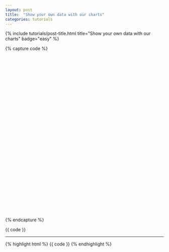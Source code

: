 ```yaml
---
layout: post
title:  "Show your own data with our charts"
categories: tutorials
---
```


{%
  include tutorials/post-title.html
  title="Show your own data with our charts"
  badge="easy"
%}
<!--more-->

{% capture code %}
<div id="placeholder" class="example-placeholder" style="width: 720px; height: 500px; padding-top: 0;"></div>

<link rel="stylesheet" href="//static.gapminderdev.org/vizabi/develop/dist/vizabi.css">
<link rel="stylesheet" href="//static.gapminderdev.org/vizabi-bubblechart/develop/dist/bubblechart.css">

<script src="//cdnjs.cloudflare.com/ajax/libs/d3/4.5.0/d3.js"></script>
<script src="//static.gapminderdev.org/vizabi/develop/dist/vizabi.min.js"></script>
<script src="//static.gapminderdev.org/vizabi-bubblechart/develop/dist/bubblechart.js"></script>

<script>
var config = {
    "locale": {
      "filePath": "/preview/data/translation/"
    }, 
    "data": {
      "reader": "csv",
      // here you can specify path to your file
      "path": "/preview/data/waffles/basic-indicators.csv"
    }
};

Vizabi("BubbleChart", document.getElementById("placeholder"), config);
</script>
{% endcapture %}

{{ code }}

---

{% highlight html %}
{{ code }}
{% endhighlight %}
